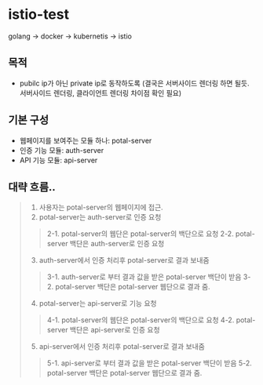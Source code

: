 # istio-test

golang -> docker -> kubernetis -> istio 

## 목적
 - pubilc ip가 아닌 private ip로 동작하도록
   (결국은 서버사이드 렌더링 하면 될듯. 서버사이드 렌더링, 클라이언트 렌더링 차이점 확인 필요)

## 기본 구성
 - 웹페이지를 보여주는 모듈 하나: potal-server
 - 인증 기능 모듈: auth-server
 - API 기능 모듈: api-server


## 대략 흐름..
> 1. 사용자는 potal-server의 웹페이지에 접근.
> 2. potal-server는 auth-server로 인증 요청
>> 2-1. potal-server의 웹단은 potal-server의 백단으로 요청
>> 2-2. potal-server 백단은 auth-server로 인증 요청
> 3. auth-server에서 인증 처리후 potal-server로 결과 보내줌
>> 3-1. auth-server로 부터 결과 값을 받은 potal-server 백단이 받음
>> 3-2. potal-server 백단은 potal-server 웹단으로 결과 줌.
> 4. potal-server는 api-server로 기능 요청
>> 4-1. potal-server의 웹단은 potal-server의 백단으로 요청
>> 4-2. potal-server 백단은 api-server로 인증 요청
> 5. api-server에서 인증 처리후 potal-server로 결과 보내줌
>> 5-1. api-server로 부터 결과 값을 받은 potal-server 백단이 받음
>> 5-2. potal-server 백단은 potal-server 웹단으로 결과 줌.

